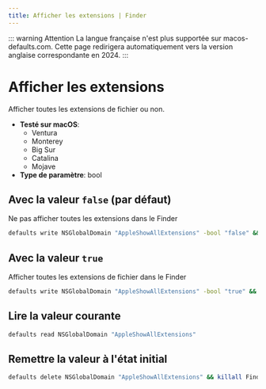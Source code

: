 ```yaml
---
title: Afficher les extensions | Finder
---
```


::: warning Attention
La langue française n'est plus supportée sur macos-defaults.com. Cette page redirigera automatiquement vers la version anglaise correspondante en 2024.
:::

# Afficher les extensions

Afficher toutes les extensions de fichier ou non.

<!-- break lists -->

- **Testé sur macOS**:
  - Ventura
  - Monterey
  - Big Sur
  - Catalina
  - Mojave
- **Type de paramètre**: bool

## Avec la valeur `false` (par défaut)

Ne pas afficher toutes les extensions dans le Finder

```bash
defaults write NSGlobalDomain "AppleShowAllExtensions" -bool "false" && killall Finder
```

## Avec la valeur `true`

Afficher toutes les extensions de fichier dans le Finder

```bash
defaults write NSGlobalDomain "AppleShowAllExtensions" -bool "true" && killall Finder
```

## Lire la valeur courante

```bash
defaults read NSGlobalDomain "AppleShowAllExtensions"
```

## Remettre la valeur à l'état initial

```bash
defaults delete NSGlobalDomain "AppleShowAllExtensions" && killall Finder
```
